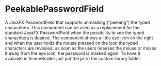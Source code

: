 # PeekablePasswordField
A JavaFX PasswordField that supports unmasking ("peeking") the typed charachters.
This component can be used as a replacement for the standard JavaFX PasswordField when the possibility to see the typed charachters is desired. The component shows a little eye icon on the right and when the user holds the mouse pressed on the icon the typed characters are revealed; as soon as the users releases the mouse or moves it away from the eye icon, the password is masked again.
To have it available in SceneBuilder just put the jar in the custom library folder.
